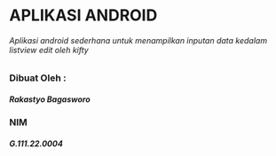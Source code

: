 # APLIKASI ANDROID
###### Aplikasi android sederhana untuk menampilkan inputan data kedalam listview edit oleh kifty

### Dibuat Oleh :
##### Rakastyo Bagasworo
### NIM
##### G.111.22.0004